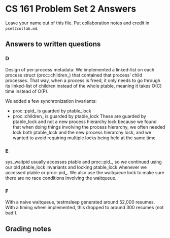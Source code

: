 CS 161 Problem Set 2 Answers
============================
Leave your name out of this file. Put collaboration notes and credit in
`pset2collab.md`.

Answers to written questions
----------------------------

### D
Design of per-process metadata:
We implemented a linked-list on each process struct (proc::children_) that contained that process' child processes. That way, when a process is freed, it only needs to go through its linked-list of children instead of the whole ptable, meaning it takes O(C) time instead of O(P).

We added a few synchronization invariants:
- proc::ppid_ is guarded by ptable_lock
- proc::children_ is guarded by ptable_lock
These are guarded by ptable_lock and not a new process hierarchy lock because we found that when doing things involving the process hierarchy, we often needed lock both ptable_lock and the new process hierarchy lock, and we wanted to avoid requiring multiple locks being held at the same time.

### E
sys_waitpid usually accesses ptable and proc::pid_, so we continued using our old ptable_lock invariants and locking ptable_lock whenever we accessed ptable or proc::pid_. We also use the waitqueue lock to make sure there are no race conditions involving the waitqueue.

### F
With a naive waitqueue, testmsleep generated around 52,000 resumes. With a timing wheel implemented, this dropped to around 300 resumes (not bad!).


Grading notes
-------------
